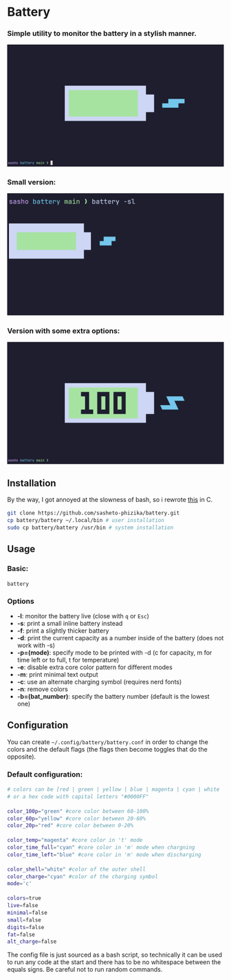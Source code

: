 # Battery

### Simple utility to monitor the battery in a stylish manner.

![image](screenshot.png "screenshot")
### Small version:

![image](screenshot_small.png "screenshot_small")
### Version with some extra options:

![image](screenshot_full.png "screenshot_full")

## Installation
By the way, I got annoyed at the slowness of bash, so i rewrote [this](https://github.com/sashetophizika/batc.git) in C.

```bash
git clone https://github.com/sasheto-phizika/battery.git
cp battery/battery ~/.local/bin # user installation
sudo cp battery/battery /usr/bin # system installation

```

## Usage

### Basic:
```
battery
```
### Options

* **-l**: monitor the battery live (close with `q` or `Esc`)
* **-s**: print a small inline battery instead
* **-f**: print a slightly thicker battery
* **-d**: print the current capacity as a number inside of the battery (does not work with -s)
* **-p=(mode)**: specify mode to be printed with -d (c for capacity, m for time left or to full, t for temperature)
* **-e**: disable extra core color pattern for different modes
* **-m**: print minimal text output
* **-c**: use an alternate charging symbol (requires nerd fonts)
* **-n**: remove colors
* **-b=(bat_number)**: specify the battery number (default is the lowest one)

## Configuration

You can create `~/.config/battery/battery.conf` in order to change the colors and the default flags (the flags then become toggles that do the opposite).

### Default configuration:

```bash
# colors can be [red | green | yellow | blue | magenta | cyan | white | black | none] 
# or a hex code with capital letters "#0000FF" 

color_100p="green" #core color between 60-100%
color_60p="yellow" #core color between 20-60%
color_20p="red" #core color between 0-20%

color_temp="magenta" #core color in 't' mode
color_time_full="cyan" #core color in 'm' mode when chargning
color_time_left="blue" #core color in 'm' mode when discharging

color_shell="white" #color of the outer shell
color_charge="cyan" #color of the charging symbol
mode='c'

colors=true 
live=false 
minimal=false
small=false
digits=false
fat=false
alt_charge=false
```
The config file is just sourced as a bash script, so technically it can be used to run any code at the start and there has to be no whitespace between the equals signs. Be careful not to run random commands.

